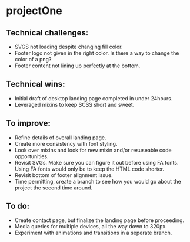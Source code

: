 # projectOne

## Technical challenges: 
- SVGS not loading despite changing fill color. 
- Footer logo not given in the right color. Is there a way to change the color of a png?
- Footer content not lining up perfectly at the bottom. 

## Technical wins: 
- Initial draft of desktop landing page completed in under 24hours.
- Leveraged mixins to keep SCSS short and sweet.  

## To improve:
- Refine details of overall landing page. 
- Create more consistency with font styling. 
- Look over mixins and look for new mixin and/or resuseable code opportunities. 
- Revisit SVGs. Make sure you can figure it out before using FA fonts. Using FA fonts would only be to keep the HTML code shorter. 
- Revisit bottom of footer alignment issue. 
- Time permitting, create a branch to see how you would go about the project the second time around. 

## To do:
- Create contact page, but finalize the landing page before proceeding.
- Media queries for multiple devices, all the way down to 320px. 
- Experiment with animations and transitions in a seperate branch. 

